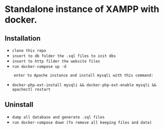 # Standalone instance of XAMPP with docker.

## Installation
- ```clone this repo```
- ```insert to db folder the .sql files to init dbs```
- ```insert to http filder the website files```
- ```run docker-compose up -d```

```
    enter to Apache instance and install mysqli with this command:
```
- ```docker-php-ext-install mysqli && docker-php-ext-enable mysqli && apachectl restart```

## Uninstall
- ```dump all database and generate .sql files```
- ```run docker-compose down (To remove all keeping files and data)```
 